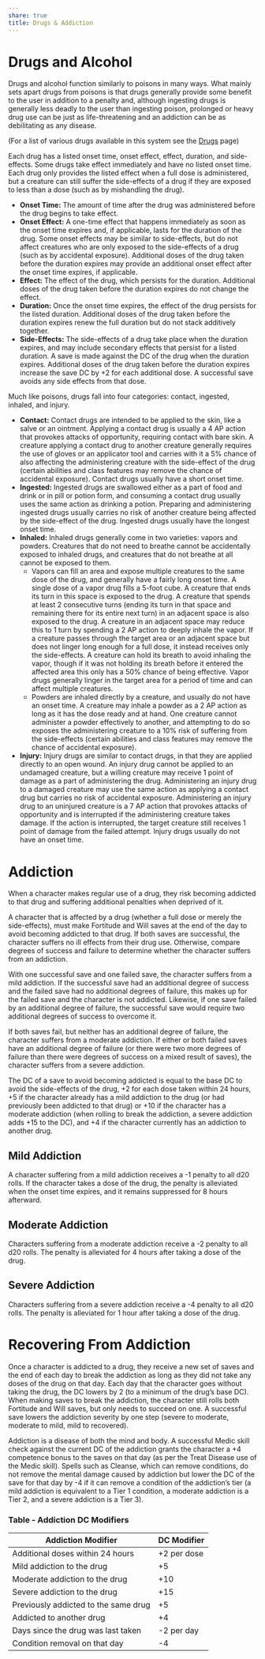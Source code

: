 ```yaml
---
share: true
title: Drugs & Addiction
---
```

# Drugs and Alcohol

Drugs and alcohol function similarly to poisons in many ways. What mainly sets apart drugs from poisons is that drugs generally provide some benefit to the user in addition to a penalty and, although ingesting drugs is generally less deadly to the user than ingesting poison, prolonged or heavy drug use can be just as life-threatening and an addiction can be as debilitating as any disease.

(For a list of various drugs available in this system see the [Drugs](../../Items/Drugs/_index.md) page)

Each drug has a listed onset time, onset effect, effect, duration, and side-effects. Some drugs take effect immediately and have no listed onset time. Each drug only provides the listed effect when a full dose is administered, but a creature can still suffer the side-effects of a drug if they are exposed to less than a dose (such as by mishandling the drug).

- **Onset Time:** The amount of time after the drug was administered before the drug begins to take effect.
- **Onset Effect:** A one-time effect that happens immediately as soon as the onset time expires and, if applicable, lasts for the duration of the drug. Some onset effects may be similar to side-effects, but do not affect creatures who are only exposed to the side-effects of a drug (such as by accidental exposure). Additional doses of the drug taken before the duration expires may provide an additional onset effect after the onset time expires, if applicable.
- **Effect:** The effect of the drug, which persists for the duration. Additional doses of the drug taken before the duration expires do not change the effect.
- **Duration:** Once the onset time expires, the effect of the drug persists for the listed duration. Additional doses of the drug taken before the duration expires renew the full duration but do not stack additively together.
- **Side-Effects:** The side-effects of a drug take place when the duration expires, and may include secondary effects that persist for a listed duration. A save is made against the DC of the drug when the duration expires. Additional doses of the drug taken before the duration expires increase the save DC by +2 for each additional dose. A successful save avoids any side effects from that dose.

Much like poisons, drugs fall into four categories: contact, ingested, inhaled, and injury.

- **Contact:** Contact drugs are intended to be applied to the skin, like a salve or an ointment. Applying a contact drug is usually a 4 AP action that provokes attacks of opportunity, requiring contact with bare skin. A creature applying a contact drug to another creature generally requires the use of gloves or an applicator tool and carries with it a 5% chance of also affecting the administering creature with the side-effect of the drug (certain abilities and class features may remove the chance of accidental exposure). Contact drugs usually have a short onset time.
- **Ingested:** Ingested drugs are swallowed either as a part of food and drink or in pill or potion form, and consuming a contact drug usually uses the same action as drinking a potion. Preparing and administering ingested drugs usually carries no risk of another creature being affected by the side-effect of the drug. Ingested drugs usually have the longest onset time.
- **Inhaled:** Inhaled drugs generally come in two varieties: vapors and powders. Creatures that do not need to breathe cannot be accidentally exposed to inhaled drugs, and creatures that do not breathe at all cannot be exposed to them.
    - Vapors can fill an area and expose multiple creatures to the same dose of the drug, and generally have a fairly long onset time. A single dose of a vapor drug fills a 5-foot cube. A creature that ends its turn in this space is exposed to the drug. A creature that spends at least 2 consecutive turns (ending its turn in that space and remaining there for its entire next turn) in an adjacent space is also exposed to the drug. A creature in an adjacent space may reduce this to 1 turn by spending a 2 AP action to deeply inhale the vapor. If a creature passes through the target area or an adjacent space but does not linger long enough for a full dose, it instead receives only the side-effects. A creature can hold its breath to avoid inhaling the vapor, though if it was not holding its breath before it entered the affected area this only has a 50% chance of being effective. Vapor drugs generally linger in the target area for a period of time and can affect multiple creatures.
    - Powders are inhaled directly by a creature, and usually do not have an onset time. A creature may inhale a powder as a 2 AP action as long as it has the dose ready and at hand. One creature cannot administer a powder effectively to another, and attempting to do so exposes the administering creature to a 10% risk of suffering from the side-effects (certain abilities and class features may remove the chance of accidental exposure).
- **Injury:** Injury drugs are similar to contact drugs, in that they are applied directly to an open wound. An injury drug cannot be applied to an undamaged creature, but a willing creature may receive 1 point of damage as a part of administering the drug. Administering an injury drug to a damaged creature may use the same action as applying a contact drug but carries no risk of accidental exposure. Administering an injury drug to an uninjured creature is a 7 AP action that provokes attacks of opportunity and is interrupted if the administering creature takes damage. If the action is interrupted, the target creature still receives 1 point of damage from the failed attempt. Injury drugs usually do not have an onset time.

# Addiction

When a character makes regular use of a drug, they risk becoming addicted to that drug and suffering additional penalties when deprived of it.

A character that is affected by a drug (whether a full dose or merely the side-effects), must make Fortitude and Will saves at the end of the day to avoid becoming addicted to that drug. If both saves are successful, the character suffers no ill effects from their drug use. Otherwise, compare degrees of success and failure to determine whether the character suffers from an addiction.

With one successful save and one failed save, the character suffers from a mild addiction. If the successful save had an additional degree of success and the failed save had no additional degrees of failure, this makes up for the failed save and the character is not addicted. Likewise, if one save failed by an additional degree of failure, the successful save would require two additional degrees of success to overcome it.

If both saves fail, but neither has an additional degree of failure, the character suffers from a moderate addiction. If either or both failed saves have an additional degree of failure (or there were two more degrees of failure than there were degrees of success on a mixed result of saves), the character suffers from a severe addiction.

The DC of a save to avoid becoming addicted is equal to the base DC to avoid the side-effects of the drug, +2 for each dose taken within 24 hours, +5 if the character already has a mild addiction to the drug (or had previously been addicted to that drug) or +10 if the character has a moderate addiction (when rolling to break the addiction, a severe addiction adds +15 to the DC), and +4 if the character currently has an addiction to another drug.

## Mild Addiction

A character suffering from a mild addiction receives a -1 penalty to all d20 rolls. If the character takes a dose of the drug, the penalty is alleviated when the onset time expires, and it remains suppressed for 8 hours afterward.

## Moderate Addiction

Characters suffering from a moderate addiction receive a -2 penalty to all d20 rolls. The penalty is alleviated for 4 hours after taking a dose of the drug.

## Severe Addiction

Characters suffering from a severe addiction receive a -4 penalty to all d20 rolls. The penalty is alleviated for 1 hour after taking a dose of the drug.

# Recovering From Addiction

Once a character is addicted to a drug, they receive a new set of saves and the end of each day to break the addiction as long as they did not take any doses of the drug on that day. Each day that the character goes without taking the drug, the DC lowers by 2 (to a minimum of the drug’s base DC). When making saves to break the addiction, the character still rolls both Fortitude and Will saves, but only needs to succeed on one. A successful save lowers the addiction severity by one step (severe to moderate, moderate to mild, mild to recovered).

Addiction is a disease of both the mind and body. A successful Medic skill check against the current DC of the addiction grants the character a +4 competence bonus to the saves on that day (as per the Treat Disease use of the Medic skill). Spells such as Cleanse, which can remove conditions, do not remove the mental damage caused by addiction but lower the DC of the save for that day by -4 if it can remove a condition of the addiction’s tier (a mild addiction is equivalent to a Tier 1 condition, a moderate addiction is a Tier 2, and a severe addiction is a Tier 3).

### Table - Addiction DC Modifiers
| Addiction Modifier | DC Modifier |
| ---- | ---- |
| Additional doses within 24 hours | +2 per dose |
| Mild addiction to the drug | +5 |
| Moderate addiction to the drug | +10 |
| Severe addiction to the drug | +15 |
| Previously addicted to the same drug | +5 |
| Addicted to another drug | +4 |
| Days since the drug was last taken | -2 per day |
| Condition removal on that day | -4 |

